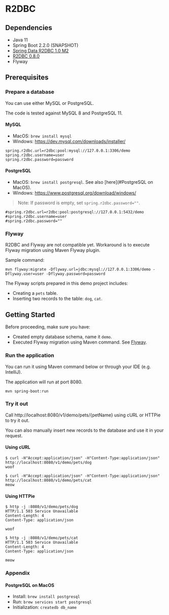 # R2DBC 

## Dependencies
* Java 11
* Spring Boot 2.2.0 (SNAPSHOT)
* [Spring Data R2DBC 1.0 M2](https://spring.io/blog/2019/05/15/spring-data-r2dbc-1-0-m2-and-spring-boot-starter-released)
* [R2DBC 0.8.0](https://r2dbc.io/2019/05/13/r2dbc-0-8-milestone-8-released)
* Flyway

## Prerequisites
### Prepare a database
You can use either MySQL or PostgreSQL.

The code is tested against MySQL 8 and PostgreSQL 11.

#### MySQL
* MacOS: `brew install mysql`
* Windows: https://dev.mysql.com/downloads/installer/
```properties
spring.r2dbc.url=r2dbc:pool:mysql://127.0.0.1:3306/demo
spring.r2dbc.username=user
spring.r2dbc.password=password
```

#### PostgreSQL
* MacOS: `brew install postgresql`. See also [here](#PostgreSQL on MacOS).
* Windows: https://www.postgresql.org/download/windows/
> Note: If password is empty, set `spring.r2dbc.password=""`.
```properties
#spring.r2dbc.url=r2dbc:pool:postgresql://127.0.0.1:5432/demo
#spring.r2dbc.username=user
#spring.r2dbc.password=""
```

### Flyway
R2DBC and Flyway are not compatible yet. Workaround is to execute Flyway migration using Maven Flyway plugin.

Sample command: 
```
mvn flyway:migrate -Dflyway.url=jdbc:mysql://127.0.0.1:3306/demo -Dflyway.user=user -Dflyway.password=password
```

The Flyway scripts prepared in this demo project includes:
* Creating a `pets` table.
* Inserting two records to the table: `dog`, `cat`.

## Getting Started
Before proceeding, make sure you have:
* Created empty database schema, name it `demo`.
* Executed Flyway migration using Maven command. See [Flyway](#Flyway).

### Run the application
You can run it using Maven command below or through your IDE (e.g. IntelliJ).

The application will run at port 8080.
 
```
mvn spring-boot:run
```

### Try it out
Call http://localhost:8080/v1/demo/pets/{petName} using cURL or HTTPie to try it out.

You can also manually insert new records to the database and use it in your request. 

#### Using cURL
```
$ curl -H"Accept:application/json" -H"Content-Type:application/json" http://localhost:8080/v1/demo/pets/dog
woof

$ curl -H"Accept:application/json" -H"Content-Type:application/json" http://localhost:8080/v1/demo/pets/cat
meow
```
#### Using HTTPie
```
$ http -j :8080/v1/demo/pets/dog
HTTP/1.1 503 Service Unavailable
Content-Length: 4
Content-Type: application/json

woof

$ http -j :8080/v1/demo/pets/cat
HTTP/1.1 503 Service Unavailable
Content-Length: 4
Content-Type: application/json

meow
```

### Appendix
#### PostgreSQL on MacOS
* Install: `brew install postgresql`
* Run: `brew services start postgresql`
* Initialization: `createdb db_name`

